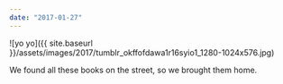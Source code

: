 ```yaml
---
date: "2017-01-27"
---
```


![yo yo]({{ site.baseurl }}/assets/images/2017/tumblr_okffofdawa1r16syio1_1280-1024x576.jpg)

We found all these books on the street, so we brought them home.
